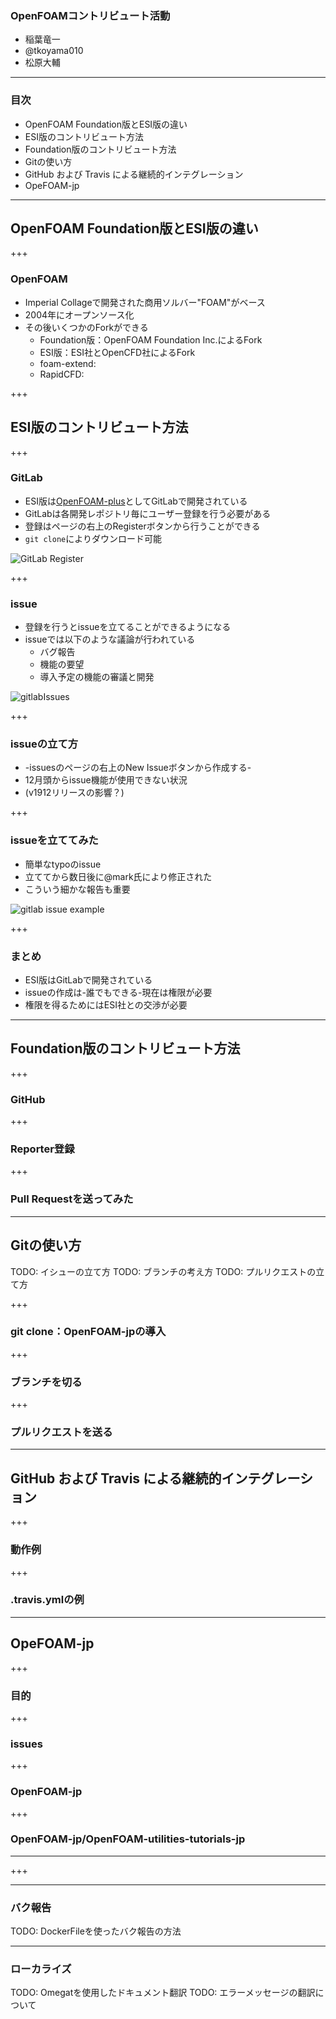 ### OpenFOAMコントリビュート活動

- 稲葉竜一
- @tkoyama010
- 松原大輔

---

### 目次

- OpenFOAM Foundation版とESI版の違い
- ESI版のコントリビュート方法
- Foundation版のコントリビュート方法
- Gitの使い方
- GitHub および Travis による継続的インテグレーション
- OpeFOAM-jp

---

## OpenFOAM Foundation版とESI版の違い

+++

### OpenFOAM

- Imperial Collageで開発された商用ソルバー"FOAM"がベース
- 2004年にオープンソース化
- その後いくつかのForkができる
  - Foundation版：OpenFOAM Foundation Inc.によるFork
  - ESI版：ESI社とOpenCFD社によるFork
  - foam-extend:
  - RapidCFD:
  
+++

## ESI版のコントリビュート方法

+++

### GitLab

- ESI版は[OpenFOAM-plus](https://develop.openfoam.com/Development/OpenFOAM-plus)としてGitLabで開発されている
- GitLabは各開発レポジトリ毎にユーザー登録を行う必要がある
- 登録はページの右上のRegisterボタンから行うことができる
- `git clone`によりダウンロード可能

![GitLab Register](../TeX/fig/plus_register.png)

+++

### issue

- 登録を行うとissueを立てることができるようになる
- issueでは以下のような議論が行われている
  - バグ報告
  - 機能の要望
  - 導入予定の機能の審議と開発

![gitlabIssues](fig/gitlabIssues.png)

+++

### issueの立て方

- -issuesのページの右上のNew Issueボタンから作成する-
- 12月頭からissue機能が使用できない状況
- (v1912リリースの影響？)

+++

### issueを立ててみた

- 簡単なtypoのissue
- 立ててから数日後に@mark氏により修正された
- こういう細かな報告も重要

![gitlab issue example](../TeX/fig/plus_issue.png)

+++

### まとめ

- ESI版はGitLabで開発されている
- issueの作成は-誰でもできる-現在は権限が必要
- 権限を得るためにはESI社との交渉が必要 

---

## Foundation版のコントリビュート方法

+++

### GitHub

+++

### Reporter登録

+++

### Pull Requestを送ってみた

---

## Gitの使い方

TODO: イシューの立て方
TODO: ブランチの考え方
TODO: プルリクエストの立て方

+++

### git clone：OpenFOAM-jpの導入

+++

### ブランチを切る

+++

### プルリクエストを送る

---

## GitHub および Travis による継続的インテグレーション

+++

### 動作例

+++

### .travis.ymlの例

---

## OpeFOAM-jp

+++

### 目的

+++

### issues

+++

### OpenFOAM-jp

+++

### OpenFOAM-jp/OpenFOAM-utilities-tutorials-jp

---

+++

---

### バク報告

TODO: DockerFileを使ったバク報告の方法

---

### ローカライズ

TODO: Omegatを使用したドキュメント翻訳
TODO: エラーメッセージの翻訳について
